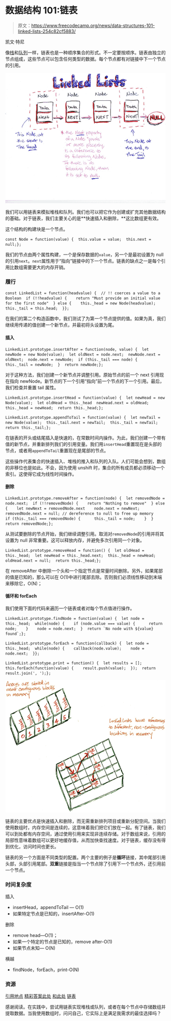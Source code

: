 # 数据结构 101:链表

> 原文：<https://www.freecodecamp.org/news/data-structures-101-linked-lists-254c82cf5883/>

凯文·特尼

像[栈](https://medium.freecodecamp.org/data-structures-101-stacks-696b3282980)和[队列](https://medium.freecodecamp.org/data-structures-101-queues-a6960a3c98)一样，链表也是一种顺序集合的形式。不一定要按顺序。链表由独立的节点组成，这些节点可以包含任何类型的数据。每个节点都有对链接中下一个节点的引用。

![VSLri8VM6VeXUN4Ml43JlFh6SspOdtkXNkj-](img/a533c6b58c630329131a91b8d8912b75.png)

我们可以用链表来模拟堆栈和队列。我们也可以把它作为创建或扩充其他数据结构的基础。对于链表，我们主要关心的是**快速插入和删除，**这比数组更有效。

这个结构的构建块是一个节点。

```
const Node = function(value) {  this.value = value;  this.next = null;};
```

我们的节点由两个属性构建，一个是保存数据的`value`，另一个是最初设置为 null 的引用`next`。`next`属性用于“指向”链接中的下一个节点。链表的缺点之一是每个引用比数组需要更大的内存开销。

### 履行

```
const LinkedList = function(headvalue) {  // !! coerces a value to a Boolean  if (!!headvalue) {    return "Must provide an initial value for the first node"  } else {    this._head = new Node(headvalue);    this._tail = this.head;  }};
```

在我们的第二个构造函数中，我们测试了为第一个节点提供的值。如果为真，我们继续用传递的值创建一个新节点，并最初将头设置为尾。

#### 插入

```
LinkedList.prototype.insertAfter = function(node, value) {  let newNode = new Node(value);  let oldNext = node.next;  newNode.next = oldNext;  node.next = newNode;  if (this._tail === node) {    this._tail = newNode;  }  return newNode;};
```

对于这种方法，我们创建一个新节点并调整引用。原始节点的前一个 next 引用现在指向 newNode。新节点的下一个引用“指向”前一个节点的下一个引用。最后，我们检查并重置 tail 属性。

```
LinkedList.prototype.insertHead = function(value) {  let newHead = new Node(value);  let oldHead = this._head  newHead.next = oldHead;  this._head = newHead;  return this._head;};
```

```
LinkedList.prototype.appendToTail = function(value) {  let newTail = new Node(value);  this._tail.next = newTail;  this._tail = newTail;  return this._tail;};
```

在链表的开头或结尾插入是快速的，在常数时间内操作。为此，我们创建一个带有值的新节点，并重新排列我们的引用变量。我们用`insertHead`重置现在是头部的节点，或者用`appendToTail`重置现在是尾部的节点。

这些操作代表集合的快速插入、堆栈的推入和队列的入队。人们可能会想到，数组的非移位也是如此。不会，因为使用 unshift 时，集合的所有成员都必须移动一个索引。这使得它成为线性时间操作。

#### 删除

```
LinkedList.prototype.removeAfter = function(node) {  let removedNode = node.next;  if (!!removedNode) {    return "Nothing to remove"  } else {    let newNext = removedNode.next    node.next = newNext;    removedNode.next = null; // dereference to null to free up memory    if (this._tail === removedNode) {      this._tail = node;    }  }  return removedNode;};
```

从测试要删除的节点开始，我们继续调整引用。取消对`removedNode`的引用并将其设置为 null 非常重要。这可以释放内存，并避免多次引用同一个对象。

```
LinkedList.prototype.removeHead = function() {  let oldHead = this._head;  let newHead = this._head.next;  this._head = newHead;  oldHead.next = null;  return this._head;};
```

在 removeAfter 中删除一个头和一个指定节点是常量时间删除。另外，如果尾部的值是已知的，那么可以在 O(1)中进行尾部去除。否则我们必须线性移动到末端来移除它，O(N)；

#### 循环和 forEach

我们使用下面的代码来遍历一个链表或者对每个节点值进行操作。

```
LinkedList.prototype.findNode = function(value) {  let node = this._head;  while(node) {    if (node.value === value) {      return node;    }    node = node.next;  }  return `No node with ${value} found`;};
```

```
LinkedList.prototype.forEach = function(callback) {  let node = this._head;  while(node) {    callback(node.value);    node = node.next;  }};
```

```
LinkedList.prototype.print = function() {  let results = [];  this.forEach(function(value) {    result.push(value);  });  return result.join(', ');};
```

![xCK9TNXHamXNv5KYdpUQ10HmD46HH6aoFYQw](img/60a3ff3e55c75a5f1f91832903041a7f.png)

链表的主要优点是快速插入和删除，而无需重新排列项目或重新分配空间。当我们使用数组时，内存空间是连续的，这意味着我们把它们放在一起。有了链表，我们可以到处都有内存空间，通过使用引用来实现非连续存储。对于数组来说，引用的局部性意味着数组可以更好地缓存值，从而加快查找速度。对于链表，缓存没有得到优化，访问时间也更长。

链表的另一个方面是不同类型的配置。两个主要的例子是**循环**链接，其中尾部引用头部，头部引用尾部。**双重**链接是指当一个节点除了引用下一个节点外，还引用前一个节点。

### 时间复杂度

插入

*   insertHead，appendToTail — O(1)
*   如果特定节点是已知的，insertAfter-O(1)

删除

*   remove head—O(1)；
*   如果一个特定的节点是已知的，remove after-O(1)
*   如果节点未知— O(N)

横越

*   findNode，forEach，print-O(N)

### 资源

[引用地点](https://en.wikipedia.org/wiki/Locality_of_reference)
[精彩答案此处](https://stackoverflow.com/questions/166884/array-versus-linked-list)
[和此处](https://stackoverflow.com/questions/166884/array-versus-linked-list)
[链表](https://en.wikipedia.org/wiki/Linked_list)

感谢阅读。在实践中，尝试用链表实现堆栈或队列，或者在每个节点中存储数组并提取数据。当我使用数组时，问问自己，它实际上是满足我需求的最佳选择吗？